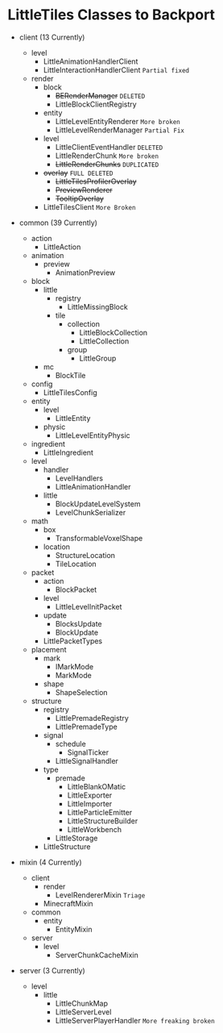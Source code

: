 # LittleTiles Classes to Backport

- client (13 Currently)
    - level
        - LittleAnimationHandlerClient 
        - LittleInteractionHandlerClient `Partial fixed`
    - render
        - block
            - ~~BERenderManager~~ `DELETED`
            - LittleBlockClientRegistry
        - entity
            - LittleLevelEntityRenderer `More broken`
            - LittleLevelRenderManager ``Partial Fix``
        - level
            - LittleClientEventHandler ``DELETED``
            - LittleRenderChunk ``More broken``
            - ~~LittleRenderChunks~~ ``DUPLICATED``
        - ~~overlay~~ ``FULL DELETED``
            - ~~LittleTilesProfilerOverlay~~
            - ~~PreviewRenderer~~
            - ~~TooltipOverlay~~
        - LittleTilesClient ``More Broken``

- common (39 Currently)
    - action
        - LittleAction
    - animation
        - preview
            - AnimationPreview
    - block
        - little
            - registry
                - LittleMissingBlock
            - tile
                - collection
                    - LittleBlockCollection
                    - LittleCollection
                - group
                    - LittleGroup
        - mc
            - BlockTile
    - config
        - LittleTilesConfig
    - entity
        - level
            - LittleEntity
        - physic
            - LittleLevelEntityPhysic
    - ingredient
        - LittleIngredient
    - level
        - handler
            - LevelHandlers
            - LittleAnimationHandler
        - little
            - BlockUpdateLevelSystem
            - LevelChunkSerializer
    - math
        - box
            - TransformableVoxelShape
        - location
            - StructureLocation
            - TileLocation
    - packet
        - action
            - BlockPacket
        - level
            - LittleLevelInitPacket
        - update
            - BlocksUpdate
            - BlockUpdate
        - LittlePacketTypes
    - placement
        - mark
            - IMarkMode
            - MarkMode
        - shape
            - ShapeSelection
    - structure
        - registry
            - LittlePremadeRegistry
            - LittlePremadeType
        - signal
            - schedule
                - SignalTicker
            - LittleSignalHandler
        - type
            - premade
                - LittleBlankOMatic
                - LittleExporter
                - LittleImporter
                - LittleParticleEmitter
                - LittleStructureBuilder
                - LittleWorkbench
            - LittleStorage
        - LittleStructure

- mixin (4 Currently)
    - client
        - render
            - LevelRendererMixin ``Triage``
        - MinecraftMixin
    - common
        - entity
            - EntityMixin
    - server
        - level
            - ServerChunkCacheMixin

- server (3 Currently)
    - level
        - little
            - LittleChunkMap
            - LittleServerLevel
            - LittleServerPlayerHandler ``More freaking broken``